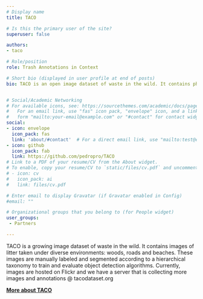 ```yaml
---
# Display name
title: TACO

# Is this the primary user of the site?
superuser: false

authors:
- taco

# Role/position
role: Trash Annotations in Context

# Short bio (displayed in user profile at end of posts)
bio: TACO is an open image dataset of waste in the wild. It contains photos of litter taken under diverse environments, from tropical beaches to London streets. These images are manually labeled and segmented according to a hierarchical taxonomy to train and evaluate object detection algorithms.


# Social/Academic Networking
# For available icons, see: https://sourcethemes.com/academic/docs/page-builder/#icons
#   For an email link, use "fas" icon pack, "envelope" icon, and a link in the
#   form "mailto:your-email@example.com" or "#contact" for contact widget.
social:
- icon: envelope
  icon_pack: fas
  link: 'about/#contact'  # For a direct email link, use "mailto:test@example.org".
- icon: github
  icon_pack: fab
  link: https://github.com/pedropro/TACO
# Link to a PDF of your resume/CV from the About widget.
# To enable, copy your resume/CV to `static/files/cv.pdf` and uncomment the lines below.
# - icon: cv
#   icon_pack: ai
#   link: files/cv.pdf

# Enter email to display Gravatar (if Gravatar enabled in Config)
#email: ""

# Organizational groups that you belong to (for People widget)
user_groups:
 - Partners

---
```


TACO is a growing image dataset of waste in the wild. It contains images of litter taken under diverse environments: woods, roads and beaches. These images are manually labeled and segmented according to a hierarchical taxonomy to train and evaluate object detection algorithms. Currently, images are hosted on Flickr and we have a server that is collecting more images and annotations @ tacodataset.org

[**More about TACO**](http://tacodataset.org/)
